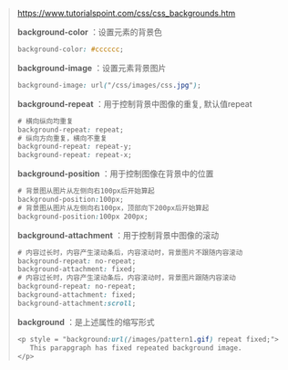 > https://www.tutorialspoint.com/css/css_backgrounds.htm
>
> **background-color** ：设置元素的背景色
>
> ```css
> background-color: #cccccc;
> ```
>
> **background-image** ：设置元素背景图片
>
> ```css
> background-image: url("/css/images/css.jpg");
> ```
>
> **background-repeat** ：用于控制背景中图像的重复, 默认值repeat
>
> ```css
> # 横向纵向均重复
> background-repeat: repeat;
> # 纵向方向重复，横向不重复
> background-repeat: repeat-y;
> background-repeat: repeat-x;
> ```
>
> **background-position** ：用于控制图像在背景中的位置
>
> ```css
> # 背景图从图片从左侧向右100px后开始算起
> background-position:100px;
> # 背景图从图片从左侧向右100px，顶部向下200px后开始算起
> background-position:100px 200px;
> ```
>
> **background-attachment** ：用于控制背景中图像的滚动
>
> ```css
> # 内容过长时，内容产生滚动条后，内容滚动时，背景图片不跟随内容滚动
> background-repeat: no-repeat;
> background-attachment: fixed;
> # 内容过长时，内容产生滚动条后，内容滚动时，背景图片跟随内容滚动
> background-repeat: no-repeat;
> background-attachment: fixed;
> background-attachment:scroll;
> ```
>
> **background** ：是上述属性的缩写形式
>
> ```css
> <p style = "background:url(/images/pattern1.gif) repeat fixed;">
>    This parapgraph has fixed repeated background image.
> </p>
> ```

